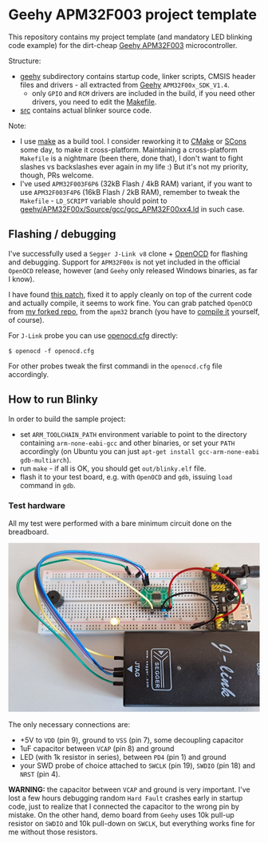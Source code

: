 # Geehy APM32F003 project template

This repository contains my project template (and mandatory LED blinking code example) 
for the dirt-cheap [Geehy APM32F003](https://global.geehy.com/apm32?type=1) microcontroller.

Structure:

* [geehy](geehy) subdirectory contains startup code, linker scripts, CMSIS header files
  and drivers - all extracted from [Geehy](https://www.geehy.com/) `APM32F00x_SDK_V1.4`.
  * only `GPIO` and `RCM` drivers are included in the build, if you need other drivers, 
    you need to edit the [Makefile](Makefile).
* [src](src) contains actual blinker source code.

Note:

* I use [make](https://www.gnu.org/software/make/) as a build tool. I consider reworking it
  to [CMake](https://cmake.org/) or [SCons](https://scons.org/)  some day, to make it
  cross-platform. Maintaining a cross-platform `Makefile` is a nightmare (been there, 
  done that), I don't want to fight slashes vs backslashes ever again in my life :) 
  But it's not my priority, though, PRs welcome.
* I've used `APM32F003F6P6` (32kB Flash / 4kB RAM) variant, if you want to use 
  `APM32F003F4P6` (16kB Flash / 2kB RAM), remember to tweak the `Makefile`  - 
  `LD_SCRIPT` variable should point to
  [geehy/APM32F00x/Source/gcc/gcc_APM32F00xx4.ld](geehy/APM32F00x/Source/gcc/gcc_APM32F00xx4.ld) in such case.

## Flashing / debugging

I've successfully used a `Segger J-Link v8`  clone + [OpenOCD](https://openocd.org/) for 
flashing and debugging. Support for `APM32F00x` is not yet included in the official 
`OpenOCD` release, however (and `Geehy` only released Windows binaries, as far I know).

I have found [this patch](https://review.openocd.org/gitweb?p=openocd.git;a=commitdiff;h=ea291b5ff9bb316cdf2e4aa50e0c58642b048cef), 
fixed it to apply cleanly on top of the current code and actually compile, it seems to work fine. 
You can grab patched `OpenOCD` from [my forked repo](https://github.com/codepainters/openocd), 
from the `apm32` branch (you have to [compile it](https://learn.adafruit.com/programming-microcontrollers-using-openocd-on-raspberry-pi/compiling-openocd) yourself, of course).

For `J-Link` probe you can use [openocd.cfg](openocd.cfg) directly:
```
$ openocd -f openocd.cfg
```
For other probes tweak the first commandi in the `openocd.cfg` file accordingly.

## How to run Blinky

In order to build the sample project:

* set `ARM_TOOLCHAIN_PATH` environment variable to point to the directory containing `arm-none-eabi-gcc` and other binaries, or set your `PATH` accordingly (on Ubuntu you can just `apt-get install gcc-arm-none-eabi gdb-multiarch`).
* run `make` - if all is OK, you should get `out/blinky.elf` file.
* flash it to your test board, e.g. with `OpenOCD` and `gdb`, issuing `load` command in `gdb`.

### Test hardware

All my test were performed with a bare minimum circuit done on the breadboard. 

![bboard.jpg](bboard.jpg)

The only necessary connections are:

* +5V to `VDD` (pin 9), ground to `VSS` (pin 7),  some decoupling capacitor
* 1uF capacitor between `VCAP` (pin 8) and ground
* LED (with 1k resistor in series), between `PD4` (pin 1) and ground
* your SWD probe of choice attached to `SWCLK` (pin 19), `SWDIO` (pin 18) and `NRST` (pin 4).

**WARNING:** the capacitor between `VCAP` and ground is very important. I've lost a few hours
debugging random `Hard Fault` crashes early in startup code, just to realize that I connected
the capacitor to the wrong pin by mistake. On the other hand, demo board from `Geehy` uses 10k 
pull-up resistor on `SWDIO` and 10k pull-down on `SWCLK`, but everything works fine for me 
without those resistors.









